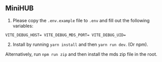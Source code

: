 ## MiniHUB

1. Please copy the `.env.example` file to `.env` and fill out the following variables:

`
VITE_DEBUG_HOST=
VITE_DEBUG_MDS_PORT=
VITE_DEBUG_UID=
`

2. Install by running `yarn install` and then `yarn run dev`. (Or npm).

Alternatively, run `npm run zip` and then install the mds zip file in the root.
